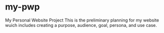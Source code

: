 # my-pwp
My Personal Website Project
This is the preliminary planning for my website wuich includes creating a purpose, audience, goal, persona, and use case.
